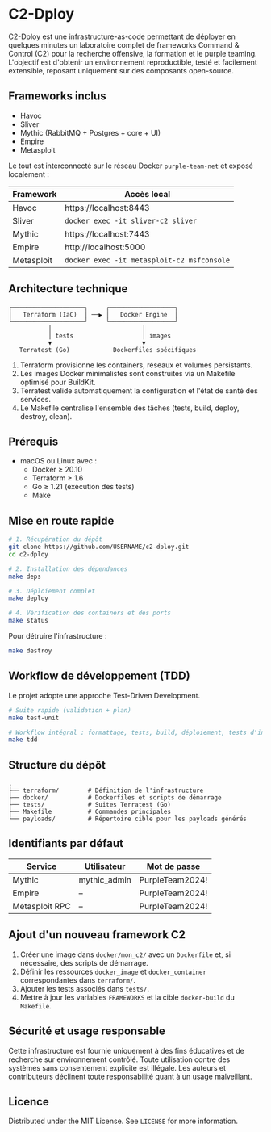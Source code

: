 # C2-Dploy

C2-Dploy est une infrastructure-as-code permettant de déployer en quelques minutes un laboratoire complet de frameworks Command & Control (C2) pour la recherche offensive, la formation et le purple teaming. L'objectif est d'obtenir un environnement reproductible, testé et facilement extensible, reposant uniquement sur des composants open-source.

## Frameworks inclus

- Havoc
- Sliver
- Mythic (RabbitMQ + Postgres + core + UI)
- Empire
- Metasploit

Le tout est interconnecté sur le réseau Docker `purple-team-net` et exposé localement :

| Framework  | Accès local                                      |
|------------|--------------------------------------------------|
| Havoc      | https://localhost:8443                           |
| Sliver     | `docker exec -it sliver-c2 sliver`               |
| Mythic     | https://localhost:7443                           |
| Empire     | http://localhost:5000                            |
| Metasploit | `docker exec -it metasploit-c2 msfconsole`       |

## Architecture technique

```
┌────────────────────┐     ┌──────────────────┐
│   Terraform (IaC)  │ ──▶ │   Docker Engine  │
└────────────────────┘     └──────────────────┘
           │                         │
           │ tests                   │ images
           ▼                         ▼
   Terratest (Go)            Dockerfiles spécifiques
```

1. Terraform provisionne les containers, réseaux et volumes persistants.
2. Les images Docker minimalistes sont construites via un Makefile optimisé pour BuildKit.
3. Terratest valide automatiquement la configuration et l'état de santé des services.
4. Le Makefile centralise l'ensemble des tâches (tests, build, deploy, destroy, clean).

## Prérequis

- macOS ou Linux avec :
  - Docker ≥ 20.10
  - Terraform ≥ 1.6
  - Go ≥ 1.21 (exécution des tests)
  - Make

## Mise en route rapide

```bash
# 1. Récupération du dépôt
git clone https://github.com/USERNAME/c2-dploy.git
cd c2-dploy

# 2. Installation des dépendances
make deps

# 3. Déploiement complet
make deploy

# 4. Vérification des containers et des ports
make status
```

Pour détruire l'infrastructure :

```bash
make destroy
```

## Workflow de développement (TDD)

Le projet adopte une approche Test-Driven Development.

```bash
# Suite rapide (validation + plan)
make test-unit

# Workflow intégral : formattage, tests, build, déploiement, tests d'intégration
make tdd
```

## Structure du dépôt

```
.
├── terraform/        # Définition de l'infrastructure
├── docker/           # Dockerfiles et scripts de démarrage
├── tests/            # Suites Terratest (Go)
├── Makefile          # Commandes principales
└── payloads/         # Répertoire cible pour les payloads générés
```

## Identifiants par défaut

| Service   | Utilisateur         | Mot de passe        |
|-----------|---------------------|---------------------|
| Mythic    | mythic_admin        | PurpleTeam2024!     |
| Empire    | –                   | PurpleTeam2024!     |
| Metasploit RPC | –             | PurpleTeam2024!     |

## Ajout d'un nouveau framework C2

1. Créer une image dans `docker/mon_c2/` avec un `Dockerfile` et, si nécessaire, des scripts de démarrage.
2. Définir les ressources `docker_image` et `docker_container` correspondantes dans `terraform/`.
3. Ajouter les tests associés dans `tests/`.
4. Mettre à jour les variables `FRAMEWORKS` et la cible `docker-build` du `Makefile`.

## Sécurité et usage responsable

Cette infrastructure est fournie uniquement à des fins éducatives et de recherche sur environnement contrôlé. Toute utilisation contre des systèmes sans consentement explicite est illégale. Les auteurs et contributeurs déclinent toute responsabilité quant à un usage malveillant.

## Licence

Distributed under the MIT License. See `LICENSE` for more information. 
